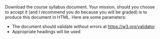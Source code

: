 Download the course syllabus document.  Your mission, should you choose to accept it (and I recommend you do because you will be graded) is to produce this document in HTML.  Here are some parameters:

- The document should validate without errors at https://w3.org/validator
- Appropriate headings will be used